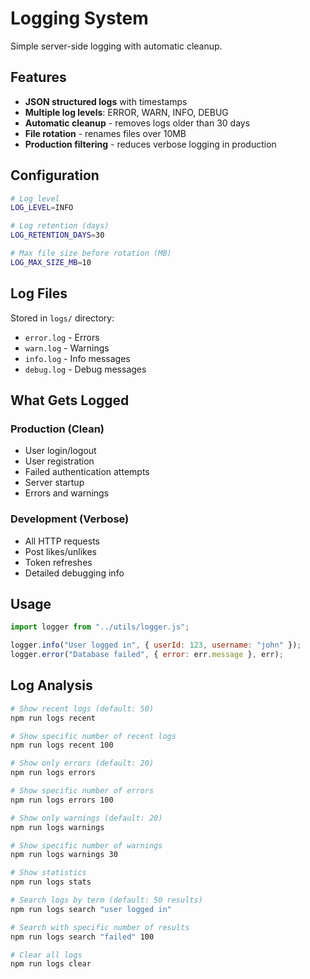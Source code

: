 # Logging System

Simple server-side logging with automatic cleanup.

## Features

- **JSON structured logs** with timestamps
- **Multiple log levels**: ERROR, WARN, INFO, DEBUG
- **Automatic cleanup** - removes logs older than 30 days
- **File rotation** - renames files over 10MB
- **Production filtering** - reduces verbose logging in production

## Configuration

```bash
# Log level
LOG_LEVEL=INFO

# Log retention (days)
LOG_RETENTION_DAYS=30

# Max file size before rotation (MB)
LOG_MAX_SIZE_MB=10
```

## Log Files

Stored in `logs/` directory:

- `error.log` - Errors
- `warn.log` - Warnings
- `info.log` - Info messages
- `debug.log` - Debug messages

## What Gets Logged

### Production (Clean)

- User login/logout
- User registration
- Failed authentication attempts
- Server startup
- Errors and warnings

### Development (Verbose)

- All HTTP requests
- Post likes/unlikes
- Token refreshes
- Detailed debugging info

## Usage

```javascript
import logger from "../utils/logger.js";

logger.info("User logged in", { userId: 123, username: "john" });
logger.error("Database failed", { error: err.message }, err);
```

## Log Analysis

```bash
# Show recent logs (default: 50)
npm run logs recent

# Show specific number of recent logs
npm run logs recent 100

# Show only errors (default: 20)
npm run logs errors

# Show specific number of errors
npm run logs errors 100

# Show only warnings (default: 20)
npm run logs warnings

# Show specific number of warnings
npm run logs warnings 30

# Show statistics
npm run logs stats

# Search logs by term (default: 50 results)
npm run logs search "user logged in"

# Search with specific number of results
npm run logs search "failed" 100

# Clear all logs
npm run logs clear
```
